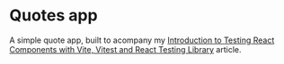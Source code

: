 # Quotes app

A simple quote app, built to acompany my [Introduction to Testing React Components with Vite, Vitest and React Testing Library](https://bogr.dev/blog/react-testing-intro/) article.
